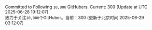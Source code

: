 Committed to Following `10,000` GitHubers. Current: <!-- FOLLOWING_COUNT -->300<!-- FOLLOWING_COUNT --> (Update at UTC <!-- LAST_UPDATED -->2025-06-28 19:12:07<!-- LAST_UPDATED -->)<br>
致力于关注`10,000`个GitHuber。当前：<!-- FOLLOWING_COUNT -->300<!-- FOLLOWING_COUNT --> (更新于北京时间 <!-- LAST_UPDATED_CST -->2025-06-29 03:12:07<!-- LAST_UPDATED_CST -->)
